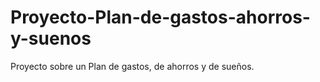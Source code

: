 # Proyecto-Plan-de-gastos-ahorros-y-suenos
Proyecto sobre un Plan de gastos, de ahorros y de sueños.

